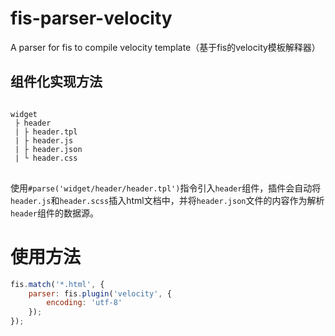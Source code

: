 # fis-parser-velocity
A parser for fis to compile velocity template（基于fis的velocity模板解释器）

## 组件化实现方法
<pre>
<code>
widget
 ├ header
 | ├ header.tpl
 | ├ header.js
 | ├ header.json
 | └ header.css
</code>
</pre>
使用`#parse('widget/header/header.tpl')`指令引入`header`组件，插件会自动将`header.js`和`header.scss`插入html文档中，并将`header.json`文件的内容作为解析`header`组件的数据源。

# 使用方法
```js
fis.match('*.html', {
	parser: fis.plugin('velocity', {
		encoding: 'utf-8'
	});
});
```
